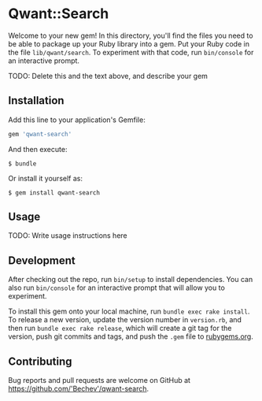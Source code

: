 # Qwant::Search

Welcome to your new gem! In this directory, you'll find the files you need to be able to package up your Ruby library into a gem. Put your Ruby code in the file `lib/qwant/search`. To experiment with that code, run `bin/console` for an interactive prompt.

TODO: Delete this and the text above, and describe your gem

## Installation

Add this line to your application's Gemfile:

```ruby
gem 'qwant-search'
```

And then execute:

    $ bundle

Or install it yourself as:

    $ gem install qwant-search

## Usage

TODO: Write usage instructions here

## Development

After checking out the repo, run `bin/setup` to install dependencies. You can also run `bin/console` for an interactive prompt that will allow you to experiment.

To install this gem onto your local machine, run `bundle exec rake install`. To release a new version, update the version number in `version.rb`, and then run `bundle exec rake release`, which will create a git tag for the version, push git commits and tags, and push the `.gem` file to [rubygems.org](https://rubygems.org).

## Contributing

Bug reports and pull requests are welcome on GitHub at https://github.com/'Bechev'/qwant-search.
